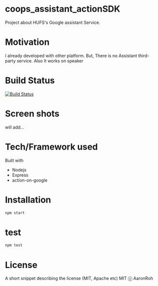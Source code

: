 # coops_assistant_actionSDK
Project about HUFS's Google assistant Service.

# Motivation
I already developed with other platform.
But, There is no Assistant third-party service. Also It works on speaker

# Build Status
[![Build Status](https://travis-ci.com/roharon/coops_assistant_actionSDK.svg?branch=master)](https://travis-ci.com/roharon/coops_assistant_actionSDK)

# Screen shots
will add...

# Tech/Framework used
Built with
* Nodejs
* Express
* action-on-google


# Installation
```javascript
npm start
```

# test
```javascript
npm test
```

# License
A short snippet describing the license (MIT, Apache etc)
MIT ⓒ AaronRoh